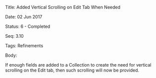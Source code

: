 Title:  Added Vertical Scrolling on Edit Tab When Needed

Date:   02 Jun 2017

Status: 6 - Completed

Seq:    3.10

Tags:   Refinements

Body:   
 
If enough fields are added to a Collection to create the need for vertical scrolling on the Edit tab, then such scrolling will now be provided. 

